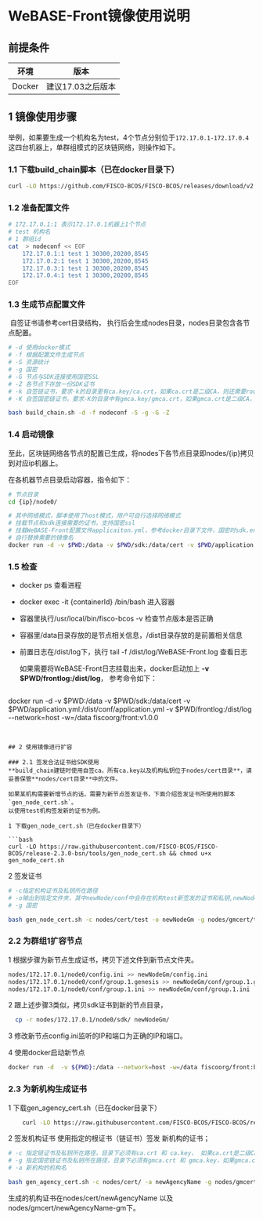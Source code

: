 # WeBASE-Front镜像使用说明

## 前提条件

|   环境    | 版本                   |
| :------: | :----------------------: |
| Docker |       建议17.03之后版本    |


## 1 镜像使用步骤

​	举例，如果要生成一个机构名为test，4个节点分别位于`172.17.0.1-172.17.0.4`这四台机器上，单群组模式的区块链网络，则操作如下。  

###  1.1 下载build_chain脚本（已在docker目录下）

  ```bash
curl -LO https://github.com/FISCO-BCOS/FISCO-BCOS/releases/download/v2.5.0/build_chain.sh && chmod u+x build_chain.sh
  ```

### 1.2 准备配置文件

```bash
# 172.17.0.1:1 表示172.17.0.1机器上1个节点
# test 机构名
# 1 群组id
cat  > nodeconf << EOF
    172.17.0.1:1 test 1 30300,20200,8545
    172.17.0.2:1 test 1 30300,20200,8545
    172.17.0.3:1 test 1 30300,20200,8545
    172.17.0.4:1 test 1 30300,20200,8545
EOF
```

### 1.3 生成节点配置文件

​	自签证书请参考cert目录结构， 执行后会生成nodes目录，nodes目录包含各节点配置。

```bash
# -d 使用docker模式
# -f 根据配置文件生成节点
# -S 资源统计
# -g 国密
# -G 节点与SDK连接使用国密SSL
# -Z 各节点下存放一份SDK证书
# -k 自签链证书，要求-k的目录里有ca.key/ca.crt，如果ca.crt是二级CA，则还需要root.crt(根证书) 
# -K 自签国密链证书，要求-K的目录中有gmca.key/gmca.crt，如果gmca.crt是二级CA，则还需要gmroot.crt(根证书)

bash build_chain.sh -d -f nodeconf -S -g -G -Z
```
### 1.4 启动镜像

 至此，区块链网络各节点的配置已生成，将nodes下各节点目录即nodes/{ip}拷贝到对应ip机器上。

 在各机器节点目录启动容器，指令如下：

```bash
# 节点目录
cd {ip}/node0/

# 其中网络模式，脚本使用了host模式，用户可自行选择网络模式
# 挂载节点和sdk连接需要的证书，支持国密ssl
# 挂载WeBASE-Front配置文件applicaiton.yml，参考docker目录下文件，国密时sdk.encryptType配置为1
# 自行替换需要的镜像名
docker run -d -v $PWD:/data -v $PWD/sdk:/data/cert -v $PWD/application.yml:/dist/conf/application.yml --network=host -w=/data fiscoorg/front:v1.0.0
```
### 1.5 检查 

 - docker ps 查看进程   
 - docker exec -it {containerId} /bin/bash   进入容器
 - 容器里执行/usr/local/bin/fisco-bcos -v 检查节点版本是否正确
 - 容器里/data目录存放的是节点相关信息，/dist目录存放的是前置相关信息 
 - 前置日志在/dist/log下，执行 tail -f /dist/log/WeBASE-Front.log 查看日志

   如果需要将WeBASE-Front日志挂载出来，docker启动加上 **-v $PWD/frontlog:/dist/log**， 参考命令如下：

   ```bash
docker run -d -v $PWD:/data -v $PWD/sdk:/data/cert -v $PWD/application.yml:/dist/conf/application.yml -v $PWD/frontlog:/dist/log --network=host -w=/data fiscoorg/front:v1.0.0
   ```


## 2 使用镜像进行扩容

### 2.1 签发合法证书给SDK使用
**build_chain建链时使用自签ca，所有ca.key以及机构私钥位于nodes/cert目录**，请妥善保管**nodes/cert目录**中的文件。

 如果某机构需要新增节点的话，需要为新节点签发证书，下面介绍签发证书所使用的脚本`gen_node_cert.sh`。  
以使用test机构签发新的证书为例。

1 下载gen_node_cert.sh（已在docker目录下）

```bash
curl -LO https://raw.githubusercontent.com/FISCO-BCOS/FISCO-BCOS/release-2.3.0-bsn/tools/gen_node_cert.sh && chmod u+x gen_node_cert.sh
```

2 签发证书

```bash
# -c指定机构证书及私钥所在路径
# -o输出到指定文件夹，其中newNode/conf中会存在机构test新签发的证书和私钥,newNode/gmconf中会存在机构test新签发国密的证书和私钥
# -g 国密

bash gen_node_cert.sh -c nodes/cert/test -o newNodeGm -g nodes/gmcert/test/
```

### 2.2 为群组1扩容节点

 1 根据步骤为新节点生成证书，拷贝下述文件到新节点文件夹。

```bash
nodes/172.17.0.1/node0/config.ini >> newNodeGm/config.ini
nodes/172.17.0.1/node0/conf/group.1.genesis >> newNodeGm/conf/group.1.genesis
nodes/172.17.0.1/node0/conf/group.1.ini >> newNodeGm/conf/group.1.ini
```

 2 跟上述步骤3类似，拷贝sdk证书到新的节点目录，
```bash
  cp -r nodes/172.17.0.1/node0/sdk/ newNodeGm/ 
```
 3 修改新节点config.ini监听的IP和端口为正确的IP和端口。  

 4 使用docker启动新节点
```bash
docker run -d  -v ${PWD}:/data --network=host -w=/data fiscoorg/front:bsn-0.2.0-gm
```


### 2.3 为新机构生成证书

1 下载gen_agency_cert.sh（已在docker目录下）

```bash
    curl -LO https://raw.githubusercontent.com/FISCO-BCOS/FISCO-BCOS/release-2.3.0-bsn/tools/gen_agency_cert.sh
```

2 签发机构证书
  使用指定的根证书（链证书）签发 新机构的证书；

```bash
# -c 指定链证书及私钥所在路径，目录下必须有ca.crt 和 ca.key， 如果ca.crt是二级CA，则还需要root.crt(根证书) 
# -g 指定国密链证书及私钥所在路径，目录下必须有gmca.crt 和 gmca.key，如果gmca.crt是二级CA，则还需要gmroot.crt(根证书) 
# -a 新机构的机构名

bash gen_agency_cert.sh -c nodes/cert/ -a newAgencyName -g nodes/gmcert/
```
生成的机构证书在nodes/cert/newAgencyName 以及 nodes/gmcert/newAgencyName-gm下。
